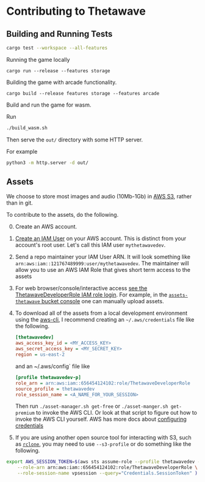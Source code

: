 # Contributing to Thetawave

## Building and Running Tests

```bash
cargo test --workspace --all-features
```

Running the game locally
```
cargo run --release --features storage
```

Building the game with arcade functionality.

```
cargo build --release features storage --features arcade
```

Build and run the game for wasm. 

Run 
```bash
./build_wasm.sh
```
Then serve the `out/` directory with some HTTP server.

For example

```bash
python3 -m http.server -d out/
```

## Assets

We choose to store most images and audio (10Mb-1Gb) in [AWS S3](https://aws.amazon.com/s3/), rather than in git.


To contribute to the assets, do the following.

0. Create an AWS account.
0. [Create an IAM User](https://docs.aws.amazon.com/IAM/latest/UserGuide/id_users_create.html) on your AWS account. This
   is distinct from your account's root user. Let's call this IAM user `mythetawavedev`. 
0. Send a repo maintainer your IAM User ARN. It will look something like
   `arn:aws:iam::121767489999:user/mythetawavedev`. The maintainer will allow you to use an AWS IAM Role that gives
short term access to the assets 
0. For web browser/console/interactive access [see the ThetawaveDeveloperRole IAM role login](
   https://signin.aws.amazon.com/switchrole?roleName=ThetawaveDeveloperRole&account=6564541241021).  For example, in the
[`assets-thetawave` bucket console](https://s3.console.aws.amazon.com/s3/buckets/assets-thetawave?) one can manually
upload assets.
0. To download all of the assets from a local development environment using the
   [aws-cli](https://github.com/aws/aws-cli), I recommend creating an `~/.aws/credentials` file like the following.
   ```ini
   [thetawavedev]
   aws_access_key_id = <MY_ACCESS_KEY>
   aws_secret_access_key = <MY_SECRET_KEY>
   region = us-east-2
   ```

   and an ~/.aws/config` file  like

   ```ini
   [profile thetawavedev-p]
   role_arn = arn:aws:iam::656454124102:role/ThetawaveDeveloperRole
   source_profile = thetawavedev
   role_session_name = <A_NAME_FOR_YOUR_SESSION>
   ```
   Then run `./asset-manager.sh get-free` or `./asset-manger.sh get-premium` to invoke the AWS CLI. Or look at that
script to figure out how to invoke the AWS CLI yourself. AWS has more docs about [configuring
credentials](https://docs.aws.amazon.com/cli/latest/userguide/cli-chap-configure.html)
0. If you are using another open source tool for interacting with S3, such as
   [`rclone`](https://github.com/rclone/rclone), you may need to use `--s3-profile` or do something like the following.
```bash
export AWS_SESSION_TOKEN=$(aws sts assume-role --profile thetawavedev --output text \
    --role-arn arn:aws:iam::656454124102:role/ThetawaveDeveloperRole \
    --role-session-name vpsession --query="Credentials.SessionToken" )
```
